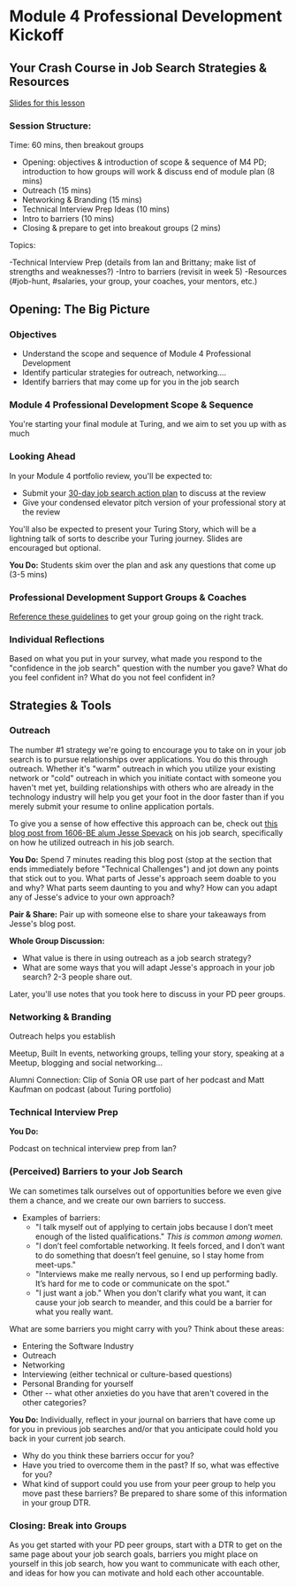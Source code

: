 # Module 4 Professional Development Kickoff

## Your Crash Course in Job Search Strategies & Resources

[Slides for this lesson](https://docs.google.com/presentation/d/1DNPivOJBUUnWlwD-n-2K9dysidWPyVFaqCvMmy87Irw/edit?usp=sharing)

### Session Structure:
Time: 60 mins, then breakout groups

* Opening: objectives & introduction of scope & sequence of M4 PD; introduction to how groups will work & discuss end of module plan (8 mins)
* Outreach (15 mins)
* Networking & Branding (15 mins)
* Technical Interview Prep Ideas (10 mins)
* Intro to barriers (10 mins)
* Closing & prepare to get into breakout groups (2 mins)

Topics:

-Technical Interview Prep (details from Ian and Brittany; make list of strengths and weaknesses?)
-Intro to barriers (revisit in week 5)
-Resources (#job-hunt, #salaries, your group, your coaches, your mentors, etc.)

## Opening: The Big Picture
### Objectives
* Understand the scope and sequence of Module 4 Professional Development
* Identify particular strategies for outreach, networking....
* Identify barriers that may come up for you in the job search

### Module 4 Professional Development Scope & Sequence
You're starting your final module at Turing, and we aim to set you up with as much 

### Looking Ahead
In your Module 4 portfolio review, you'll be expected to:

* Submit your [30-day job search action plan](https://github.com/turingschool/career-development-curriculum/blob/master/module_four/post_grad_plan.md) to discuss at the review
* Give your condensed elevator pitch version of your professional story at the review

You'll also be expected to present your Turing Story, which will be a lightning talk of sorts to describe your Turing journey. Slides are encouraged but optional.

**You Do:** Students skim over the plan and ask any questions that come up (3-5 mins) 

### Professional Development Support Groups & Coaches

[Reference these guidelines](https://github.com/turingschool/career-development-curriculum/blob/master/module_four/guidelines_for_peer_groups.md) to get your group going on the right track. 

### Individual Reflections
Based on what you put in your survey, what made you respond to the "confidence in the job search" question with the number you gave? What do you feel confident in? What do you not feel confident in?

## Strategies & Tools
### Outreach
The number #1 strategy we're going to encourage you to take on in your job search is to pursue relationships over applications. You do this through outreach. Whether it's "warm" outreach in which you utilize your existing network or "cold" outreach in which you initiate contact with someone you haven't met yet, building relationships with others who are already in the technology industry will help you get your foot in the door faster than if you merely submit your resume to online application portals.

To give you a sense of how effective this approach can be, check out [this blog post from 1606-BE alum Jesse Spevack](http://www.jessespevack.com/blog/2017/3/8/get-hired-how-i-went-from-bootcamp-grad-to-engineer) on his job search, specifically on how he utilized outreach in his job search.

**You Do:** Spend 7 minutes reading this blog post (stop at the section that ends immediately before "Technical Challenges") and jot down any points that stick out to you. What parts of Jesse's approach seem doable to you and why? What parts seem daunting to you and why? How can you adapt any of Jesse's advice to your own approach?

**Pair & Share:** Pair up with someone else to share your takeaways from Jesse's blog post.

**Whole Group Discussion:** 
* What value is there in using outreach as a job search strategy?
* What are some ways that you will adapt Jesse's approach in your job search? 2-3 people share out.

Later, you'll use notes that you took here to discuss in your PD peer groups. 

### Networking & Branding
Outreach helps you establish

Meetup, Built In events, networking groups, telling your story, speaking at a Meetup, blogging and social networking...

Alumni Connection: Clip of Sonia OR use part of her podcast and Matt Kaufman on podcast (about Turing portfolio)

### Technical Interview Prep

**You Do:** 

Podcast on technical interview prep from Ian?


### (Perceived) Barriers to your Job Search
We can sometimes talk ourselves out of opportunities before we even give them a chance, and we create our own barriers to success.

* Examples of barriers:
	* "I talk myself out of applying to certain jobs because I don’t meet enough of the listed qualifications."
*This is common among women.*
	* "I don’t feel comfortable networking. It feels forced, and I don’t want to do something that doesn’t feel genuine, so I stay home from meet-ups."
	* "Interviews make me really nervous, so I end up performing badly. It’s hard for me to code or communicate on the spot."
	* "I just want a job." When you don't clarify what you want, it can cause your job search to meander, and this could be a barrier for what you really want. 

What are some barriers you might carry with you? Think about these areas:

* Entering the Software Industry
* Outreach
* Networking
* Interviewing (either technical or culture-based questions)
* Personal Branding for yourself
* Other -- what other anxieties do you have that aren't covered in the other categories? 

**You Do:**
Individually, reflect in your journal on barriers that have come up for you in previous job searches and/or that you anticipate could hold you back in your current job search. 
* Why do you think these barriers occur for you? 
* Have you tried to overcome them in the past? If so, what was effective for you? 
* What kind of support could you use from your peer group to help you move past these barriers? 
Be prepared to share some of this information in your group DTR. 

### Closing: Break into Groups
As you get started with your PD peer groups, start with a DTR to get on the same page about your job search goals, barriers you might place on yourself in this job search, how you want to communicate with each other, and ideas for how you can motivate and hold each other accountable. 
 
